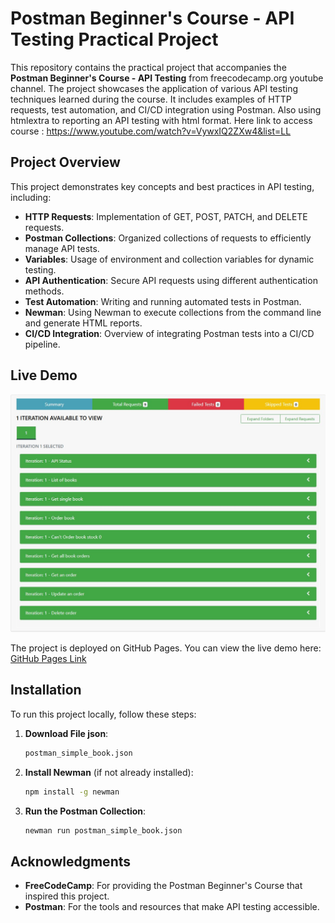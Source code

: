 # Postman Beginner's Course - API Testing Practical Project

This repository contains the practical project that accompanies the **Postman Beginner's Course - API Testing** from freecodecamp.org youtube channel. The project showcases the application of various API testing techniques learned during the course. It includes examples of HTTP requests, test automation, and CI/CD integration using Postman. Also using htmlextra to reporting an API testing with html format. Here link to access course : https://www.youtube.com/watch?v=VywxIQ2ZXw4&list=LL

## Project Overview

This project demonstrates key concepts and best practices in API testing, including:

- **HTTP Requests**: Implementation of GET, POST, PATCH, and DELETE requests.
- **Postman Collections**: Organized collections of requests to efficiently manage API tests.
- **Variables**: Usage of environment and collection variables for dynamic testing.
- **API Authentication**: Secure API requests using different authentication methods.
- **Test Automation**: Writing and running automated tests in Postman.
- **Newman**: Using Newman to execute collections from the command line and generate HTML reports.
- **CI/CD Integration**: Overview of integrating Postman tests into a CI/CD pipeline.

## Live Demo

![API Test Results](postman.jpg)

The project is deployed on GitHub Pages. You can view the live demo here: [GitHub Pages Link](https://hbibakbr.github.io/PostmanPractice/)

## Installation

To run this project locally, follow these steps:

1. **Download File json**:
    ```bash
    postman_simple_book.json
    ```

2. **Install Newman** (if not already installed):
    ```bash
    npm install -g newman
    ```

3. **Run the Postman Collection**:
    ```bash
    newman run postman_simple_book.json
    ```

## Acknowledgments

- **FreeCodeCamp**: For providing the Postman Beginner's Course that inspired this project.
- **Postman**: For the tools and resources that make API testing accessible.
